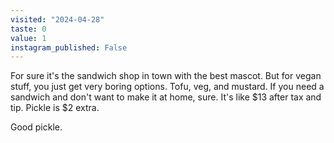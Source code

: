 ```yaml
---
visited: "2024-04-28"
taste: 0
value: 1
instagram_published: False
---
```


For sure it's the sandwich shop in town with the best mascot. But for vegan stuff, you just get very boring options. Tofu, veg, and mustard. If you need a sandwich and don't want to make it at home, sure. It's like $13 after tax and tip. Pickle is $2 extra.

Good pickle.
